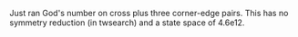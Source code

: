Just ran God's number on cross plus three corner-edge pairs.  This
has no symmetry reduction (in twsearch) and a state space of 4.6e12.
